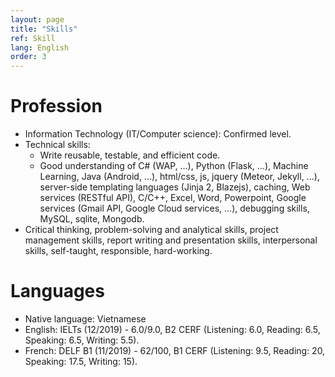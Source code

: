 ```yaml
---
layout: page
title: "Skills"
ref: Skill
lang: English
order: 3
---
```

# Profession
* Information Technology (IT/Computer science): Confirmed level.
* Technical skills: 
    * Write reusable, testable, and efficient code. 
    * Good understanding of C# (WAP, ...), Python (Flask, ...), Machine Learning, Java (Android, ...), html/css, js, jquery (Meteor, Jekyll, ...),  server-side templating languages (Jinja 2, Blazejs), caching, Web services (RESTful API), C/C++, Excel, Word, Powerpoint, Google services (Gmail API, Google Cloud services, ...), debugging skills, MySQL, sqlite, Mongodb. 
* Critical thinking, problem-solving and analytical skills, project management skills, report writing and presentation skills, interpersonal skills, self-taught, responsible, hard-working.

# Languages
* Native language: Vietnamese
* English: IELTs (12/2019) - 6.0/9.0, B2 CERF (Listening: 6.0, Reading: 6.5, Speaking: 6.5, Writing: 5.5).
* French: DELF B1 (11/2019) - 62/100, B1 CERF (Listening: 9.5, Reading: 20, Speaking: 17.5, Writing: 15).


